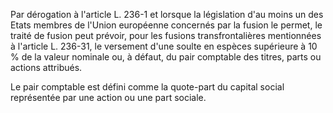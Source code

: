 Par dérogation à l'article L. 236-1 et lorsque la législation d'au moins un des Etats membres de l'Union européenne concernés par la fusion le permet, le traité de fusion peut prévoir, pour les fusions transfrontalières mentionnées à l'article L. 236-31, le versement d'une soulte en espèces supérieure à 10 % de la valeur nominale ou, à défaut, du pair comptable des titres, parts ou actions attribués.

Le pair comptable est défini comme la quote-part du capital social représentée par une action ou une part sociale.
